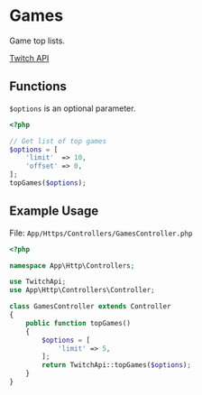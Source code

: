 # Games

Game top lists.

[Twitch API](https://github.com/justintv/Twitch-API/blob/master/games.md)

## Functions

`$options` is an optional parameter.

```php
<?php

// Get list of top games
$options = [
    'limit'  => 10,
    'offset' => 0,
];
topGames($options);
```

## Example Usage

File: `App/Https/Controllers/GamesController.php`

```php
<?php

namespace App\Http\Controllers;

use TwitchApi;
use App\Http\Controllers\Controller;

class GamesController extends Controller
{
    public function topGames()
    {
        $options = [
            'limit' => 5,
        ];
        return TwitchApi::topGames($options);
    }
}
```